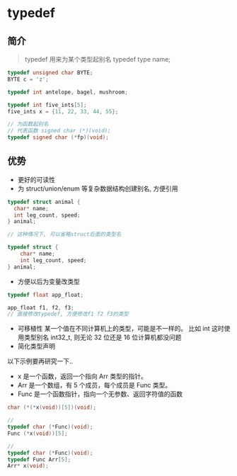 # typedef

## 简介

> typedef 用来为某个类型起别名 typedef type name;

```cpp
typedef unsigned char BYTE;
BYTE c = 'z';

typedef int antelope, bagel, mushroom;

typedef int five_ints[5];
five_ints x = {11, 22, 33, 44, 55};

// 为函数起别名
// 代表函数 signed char (*)(void);
typedef signed char (*fp)(void);
```

## 优势

- 更好的可读性
- 为 struct/union/enum 等复杂数据结构创建别名, 方便引用

```cpp
typedef struct animal {
  char* name;
  int leg_count, speed;
} animal;

// 这种情况下, 可以省略struct后面的类型名

typedef struct {
    char* name;
    int leg_count, speed;
} animal;
```

- 方便以后为变量改类型

```cpp
typedef float app_float;

app_float f1, f2, f3;
// 直接修改typedef, 方便修改f1 f2 f3的类型
```

- 可移植性 某一个值在不同计算机上的类型，可能是不一样的。 比如 int 这时使用类型别名 int32_t, 则无论 32 位还是 16 位计算机都没问题
- 简化类型声明

以下示例要再研究一下..

- x 是一个函数，返回一个指向 Arr 类型的指针。
- Arr 是一个数组，有 5 个成员，每个成员是 Func 类型。
- Func 是一个函数指针，指向一个无参数、返回字符值的函数

```cpp
char (*(*x(void))[5])(void);

//
typedef char (*Func)(void);
Func (*x(void))[5];

//
typedef char (*Func)(void);
typedef Func Arr[5];
Arr* x(void);
```
